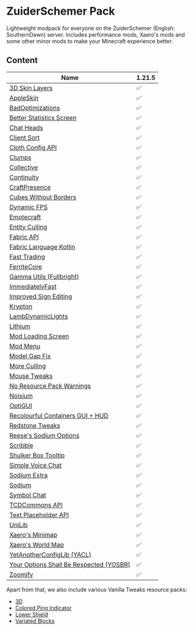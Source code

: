 # ZuiderSchemer Pack
Lightweight modpack for everyone on the ZuiderSchemer (English: SouthernDawn) server. Includes performance mods, Xaero's mods and some other minor mods to make your Minecraft experience better.

## Content
|                                      Name                                      |1.21.5|
|--------------------------------------------------------------------------------|------|
|             [3D Skin Layers](https://modrinth.com/project/zV5r3pPn)            |   ✅  |
|               [AppleSkin](https://modrinth.com/project/EsAfCjCV)               |   ✅  |
|            [BadOptimizations](https://modrinth.com/project/g96Z4WVZ)           |   ✅  |
|        [Better Statistics Screen](https://modrinth.com/project/n6PXGAoM)       |   ✅  |
|               [Chat Heads](https://modrinth.com/project/Wb5oqrBJ)              |   ✅  |
|              [Client Sort](https://modrinth.com/project/K0AkAin6)              |   ✅  |
|            [Cloth Config API](https://modrinth.com/project/9s6osm5g)           |   ✅  |
|                 [Clumps](https://modrinth.com/project/Wnxd13zP)                |   ✅  |
|               [Collective](https://modrinth.com/project/e0M1UDsY)              |   ✅  |
|               [Continuity](https://modrinth.com/project/1IjD5062)              |   ✅  |
|             [CraftPresence](https://modrinth.com/project/DFqQfIBR)             |   ✅  |
|         [Cubes Without Borders](https://modrinth.com/project/ETlrkaYF)         |   ✅  |
|              [Dynamic FPS](https://modrinth.com/project/LQ3K71Q1)              |   ✅  |
|               [Emotecraft](https://modrinth.com/project/pZ2wrerK)              |   ✅  |
|             [Entity Culling](https://modrinth.com/project/NNAgCjsB)            |   ✅  |
|               [Fabric API](https://modrinth.com/project/P7dR8mSH)              |   ✅  |
|         [Fabric Language Kotlin](https://modrinth.com/project/Ha28R6CL)        |   ✅  |
|              [Fast Trading](https://modrinth.com/project/Ht0RRAt0)             |   ✅  |
|              [FerriteCore](https://modrinth.com/project/uXXizFIs)              |   ✅  |
|        [Gamma Utils (Fullbright)](https://modrinth.com/project/wdLuzzEP)       |   ✅  |
|            [ImmediatelyFast](https://modrinth.com/project/5ZwdcRci)            |   ✅  |
|         [Improved Sign Editing](https://modrinth.com/project/EWQifKYI)         |   ✅  |
|                [Krypton](https://modrinth.com/project/fQEb0iXm)                |   ✅  |
|           [LambDynamicLights](https://modrinth.com/project/yBW8D80W)           |   ✅  |
|                [Lithium](https://modrinth.com/project/gvQqBUqZ)                |   ✅  |
|           [Mod Loading Screen](https://modrinth.com/project/xAGJ6rQS)          |   ✅  |
|                [Mod Menu](https://modrinth.com/project/mOgUt4GM)               |   ✅  |
|             [Model Gap Fix](https://modrinth.com/project/QdG47OkI)             |   ✅  |
|              [More Culling](https://modrinth.com/project/51shyZVL)             |   ✅  |
|              [Mouse Tweaks](https://modrinth.com/project/aC3cM3Vq)             |   ✅  |
|       [No Resource Pack Warnings](https://modrinth.com/project/6xKUDQcB)       |   ✅  |
|                [Noisium](https://modrinth.com/project/KuNKN7d2)                |   ✅  |
|                [OptiGUI](https://modrinth.com/project/JuksLGBQ)                |   ✅  |
|    [Recolourful Containers GUI + HUD](https://modrinth.com/project/lewweaHO)   |   ✅  |
|            [Redstone Tweaks](https://modrinth.com/project/RvfAlf4Z)            |   ✅  |
|         [Reese's Sodium Options](https://modrinth.com/project/Bh37bMuy)        |   ✅  |
|                [Scribble](https://modrinth.com/project/yXAvIk0x)               |   ✅  |
|          [Shulker Box Tooltip](https://modrinth.com/project/2M01OLQq)          |   ✅  |
|           [Simple Voice Chat](https://modrinth.com/project/9eGKb6K1)           |   ✅  |
|              [Sodium Extra](https://modrinth.com/project/PtjYWJkn)             |   ✅  |
|                 [Sodium](https://modrinth.com/project/AANobbMI)                |   ✅  |
|              [Symbol Chat](https://modrinth.com/project/NKvLVQMc)              |   ✅  |
|             [TCDCommons API](https://modrinth.com/project/Eldc1g37)            |   ✅  |
|          [Text Placeholder API](https://modrinth.com/project/eXts2L7r)         |   ✅  |
|                 [UniLib](https://modrinth.com/project/nT86WUER)                |   ✅  |
|            [Xaero's Minimap](https://modrinth.com/project/1bokaNcj)            |   ✅  |
|           [Xaero's World Map](https://modrinth.com/project/NcUtCpym)           |   ✅  |
|       [YetAnotherConfigLib (YACL)](https://modrinth.com/project/1eAoo2KR)      |   ✅  |
|[Your Options Shall Be Respected (YOSBR)](https://modrinth.com/project/WwbubTsV)|   ✅  |
|                [Zoomify](https://modrinth.com/project/w7ThoJFB)                |   ✅  |

Apart from that, we also include various Vanilla Tweaks resource packs:
- [3D](https://vanillatweaks.net/share/#i3k5KZ)
- [Colored Ping Indicator](https://vanillatweaks.net/share/#lz4EZp)
- [Lower Shield](https://vanillatweaks.net/share#dczqmI)
- [Variated Blocks](https://vanillatweaks.net/share#Oz7pBC)
